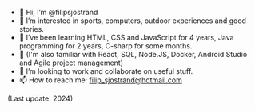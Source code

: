 - 👋 Hi, I’m @filipsjostrand
- 👀 I’m interested in sports, computers, outdoor experiences and good stories.
- 🌱 I’ve been learning HTML, CSS and JavaScript for 4 years, Java programming for 2 years, C-sharp for some months.
- 🌱 (I'm also familiar with React, SQL, Node.JS, Docker, Android Studio and Agile project management)
- 💞️ I’m looking to work and collaborate on useful stuff.
- 📫 How to reach me: filip_sjostrand@hotmail.com

(Last update: 2024)

<!---
Bake it till you make it!
--->
